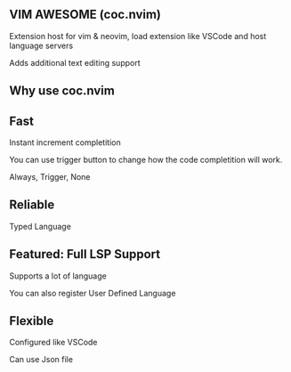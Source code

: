 ## VIM AWESOME (coc.nvim)

Extension host for vim & neovim, load extension like VSCode and host language servers

Adds additional text editing support

## Why use coc.nvim

## Fast

Instant increment completition

You can use trigger button to change how the code completition will work. 

Always, Trigger, None


## Reliable

Typed Language 



## Featured: Full LSP Support

Supports a lot of language 

You can also register User Defined Language

## Flexible

Configured like VSCode

Can use Json file





